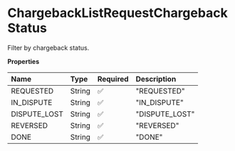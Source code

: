 # ChargebackListRequestChargebackStatus

Filter by chargeback status.

**Properties**

| Name         | Type   | Required | Description    |
| :----------- | :----- | :------- | :------------- |
| REQUESTED    | String | ✅       | "REQUESTED"    |
| IN_DISPUTE   | String | ✅       | "IN_DISPUTE"   |
| DISPUTE_LOST | String | ✅       | "DISPUTE_LOST" |
| REVERSED     | String | ✅       | "REVERSED"     |
| DONE         | String | ✅       | "DONE"         |

<!-- This file was generated by liblab | https://liblab.com/ -->
